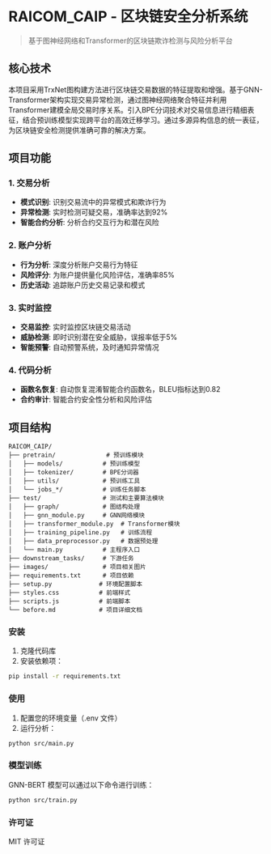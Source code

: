 # RAICOM_CAIP - 区块链安全分析系统

> 基于图神经网络和Transformer的区块链欺诈检测与风险分析平台

## 核心技术

本项目采用TrxNet图构建方法进行区块链交易数据的特征提取和增强。基于GNN-Transformer架构实现交易异常检测，通过图神经网络聚合特征并利用Transformer建模全局交易时序关系。引入BPE分词技术对交易信息进行精细表征，结合预训练模型实现跨平台的高效迁移学习。通过多源异构信息的统一表征，为区块链安全检测提供准确可靠的解决方案。

## 项目功能

### 1. 交易分析
- **模式识别**: 识别交易流中的异常模式和欺诈行为
- **异常检测**: 实时检测可疑交易，准确率达到92%
- **智能合约分析**: 分析合约交互行为和潜在风险

### 2. 账户分析  
- **行为分析**: 深度分析账户交易行为特征
- **风险评分**: 为账户提供量化风险评估，准确率85%
- **历史活动**: 追踪账户历史交易记录和模式

### 3. 实时监控
- **交易监控**: 实时监控区块链交易活动
- **威胁检测**: 即时识别潜在安全威胁，误报率低于5%
- **智能预警**: 自动预警系统，及时通知异常情况

### 4. 代码分析
- **函数名恢复**: 自动恢复混淆智能合约函数名，BLEU指标达到0.82
- **合约审计**: 智能合约安全性分析和风险评估

## 项目结构

```
RAICOM_CAIP/
├── pretrain/              # 预训练模块
│   ├── models/           # 预训练模型
│   ├── tokenizer/        # BPE分词器
│   ├── utils/            # 预训练工具
│   └── jobs_*/           # 训练任务脚本
├── test/                 # 测试和主要算法模块
│   ├── graph/            # 图结构处理
│   ├── gnn_module.py     # GNN网络模块
│   ├── transformer_module.py  # Transformer模块
│   ├── training_pipeline.py   # 训练流程
│   ├── data_preprocessor.py   # 数据预处理
│   └── main.py           # 主程序入口
├── downstream_tasks/     # 下游任务
├── images/               # 项目相关图片
├── requirements.txt      # 项目依赖
├── setup.py             # 环境配置脚本
├── styles.css           # 前端样式
├── scripts.js           # 前端脚本
└── before.md            # 项目详细文档
```

### 安装

1. 克隆代码库
2. 安装依赖项：
```bash
pip install -r requirements.txt
```

### 使用

1. 配置您的环境变量（.env 文件）
2. 运行分析：
```bash
python src/main.py
```

### 模型训练

GNN-BERT 模型可以通过以下命令进行训练：
```bash
python src/train.py
```

### 许可证

MIT 许可证
